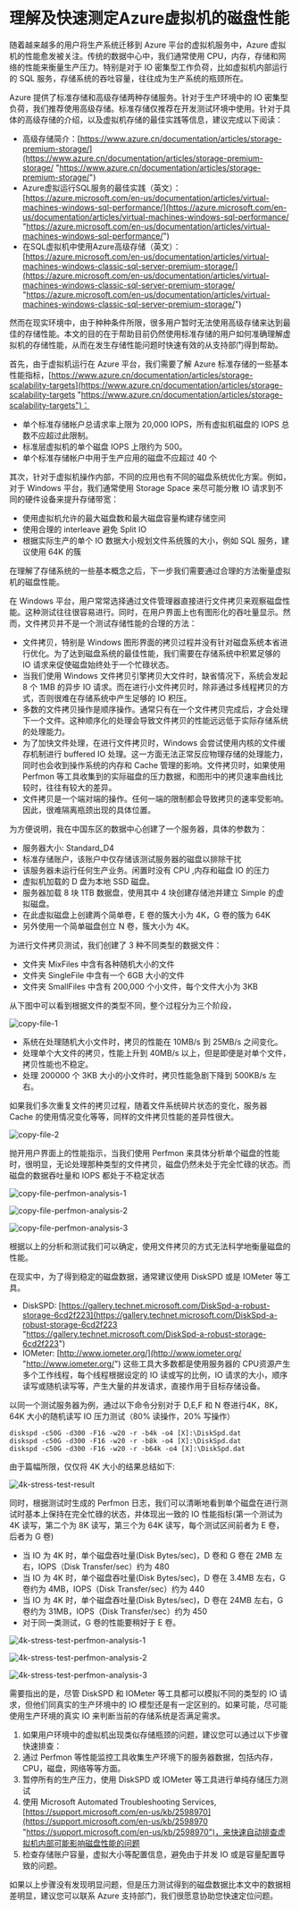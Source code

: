 # 理解及快速测定Azure虚拟机的磁盘性能 #

随着越来越多的用户将生产系统迁移到 Azure 平台的虚拟机服务中，Azure 虚拟机的性能愈发被关注。传统的数据中心中，我们通常使用 CPU，内存，存储和网络的性能来衡量生产压力。特别是对于 IO 密集型工作负荷，比如虚拟机内部运行的 SQL 服务，存储系统的吞吐容量，往往成为生产系统的瓶颈所在。

Azure 提供了标准存储和高级存储两种存储服务。针对于生产环境中的 IO 密集型负荷，我们推荐使用高级存储。标准存储仅推荐在开发测试环境中使用。针对于具体的高级存储的介绍，以及虚拟机存储的最佳实践等信息，建议完成以下阅读：
- 高级存储简介：[https://www.azure.cn/documentation/articles/storage-premium-storage/](https://www.azure.cn/documentation/articles/storage-premium-storage/ "https://www.azure.cn/documentation/articles/storage-premium-storage/")
- Azure虚拟运行SQL服务的最佳实践（英文）：[https://azure.microsoft.com/en-us/documentation/articles/virtual-machines-windows-sql-performance/](https://azure.microsoft.com/en-us/documentation/articles/virtual-machines-windows-sql-performance/ "https://azure.microsoft.com/en-us/documentation/articles/virtual-machines-windows-sql-performance/")
- 在SQL虚拟机中使用Azure高级存储（英文）：[https://azure.microsoft.com/en-us/documentation/articles/virtual-machines-windows-classic-sql-server-premium-storage/](https://azure.microsoft.com/en-us/documentation/articles/virtual-machines-windows-classic-sql-server-premium-storage/ "https://azure.microsoft.com/en-us/documentation/articles/virtual-machines-windows-classic-sql-server-premium-storage/")
	
然而在现实环境中，由于种种条件所限，很多用户暂时无法使用高级存储来达到最佳的存储性能。本文的目的在于帮助目前仍然使用标准存储的用户如何准确理解虚拟机的存储性能，从而在发生存储性能问题时快速有效的从支持部门得到帮助。

首先，由于虚拟机运行在 Azure 平台，我们需要了解 Azure 标准存储的一些基本性能指标，[https://www.azure.cn/documentation/articles/storage-scalability-targets](https://www.azure.cn/documentation/articles/storage-scalability-targets "https://www.azure.cn/documentation/articles/storage-scalability-targets")：
- 单个标准存储帐户总请求率上限为 20,000 IOPS，所有虚拟机磁盘的 IOPS 总数不应超过此限制。
- 标准层虚拟机的单个磁盘 IOPS 上限约为 500。
- 单个标准存储帐户中用于生产应用的磁盘不应超过 40 个

其次，针对于虚拟机操作内部，不同的应用也有不同的磁盘系统优化方案。例如，对于 Windows 平台，我们通常使用 Storage Space 来尽可能分散 IO 请求到不同的硬件设备来提升存储带宽：

- 使用虚拟机允许的最大磁盘数和最大磁盘容量构建存储空间
- 使用合理的 interleave 避免 Split IO
- 根据实际生产的单个 IO 数据大小规划文件系统簇的大小，例如 SQL 服务，建议使用 64K 的簇

在理解了存储系统的一些基本概念之后，下一步我们需要通过合理的方法衡量虚拟机的磁盘性能。

在 Windows 平台，用户常常选择通过文件管理器直接进行文件拷贝来观察磁盘性能。这种测试往往很容易进行。同时，在用户界面上也有图形化的吞吐量显示。然而，文件拷贝并不是一个测试存储性能的合理的方法：

- 文件拷贝，特别是 Windows 图形界面的拷贝过程并没有针对磁盘系统本省进行优化。为了达到磁盘系统的最佳性能，我们需要在存储系统中积累足够的 IO 请求来促使磁盘始终处于一个忙碌状态。
- 当我们使用 Windows 文件拷贝引擎拷贝大文件时，缺省情况下，系统会发起 8 个 1MB 的异步 IO 请求。而在进行小文件拷贝时，除非通过多线程拷贝的方式，否则很难在存储系统中产生足够的 IO 积压。
- 多数的文件拷贝操作是顺序操作。通常只有在一个文件拷贝完成后，才会处理下一个文件。这种顺序化的处理会导致文件拷贝的性能远远低于实际存储系统的处理能力。
- 为了加快文件处理，在进行文件拷贝时，Windows 会尝试使用内核的文件缓存机制进行 buffered IO 处理。这一方面无法正常反应物理存储的处理能力，同时也会收到操作系统的内存和 Cache 管理的影响。文件拷贝时，如果使用 Perfmon 等工具收集到的实际磁盘的压力数据，和图形中的拷贝速率曲线比较时，往往有较大的差异。
- 文件拷贝是一个端对端的操作。任何一端的限制都会导致拷贝的速率受影响。因此，很难隔离瓶颈出现的具体位置。

为方便说明，我在中国东区的数据中心创建了一个服务器，具体的参数为：

- 服务器大小: Standard_D4
- 标准存储账户，该账户中仅存储该测试服务器的磁盘以排除干扰
- 该服务器未运行任何生产业务。闲置时没有 CPU ,内存和磁盘 IO 的压力
- 虚拟机加载的 D 盘为本地 SSD 磁盘。
- 服务器加载 8 块 1TB 数据盘，使用其中 4 块创建存储池并建立 Simple 的虚拟磁盘。
- 在此虚拟磁盘上创建两个简单卷，E 卷的簇大小为 4K，G 卷的簇为 64K
- 另外使用一个简单磁盘创立 N 卷，簇大小为 4K。

为进行文件拷贝测试，我们创建了 3 种不同类型的数据文件：

- 文件夹 MixFiles 中含有各种随机大小的文件
- 文件夹 SingleFile 中含有一个 6GB 大小的文件
- 文件夹 SmallFiles 中含有 200,000 个小文件，每个文件大小为 3KB

从下图中可以看到根据文件的类型不同，整个过程分为三个阶段，

![copy-file-1](media\aog-azure-vm-disk-performace-understand-determine\copy-file-1.png "copy-file-1")

- 系统在处理随机大小文件时，拷贝的性能在 10MB/s 到 25MB/s 之间变化。
- 处理单个大文件的拷贝，性能上升到 40MB/s 以上，但是即便是对单个文件，拷贝性能也不稳定。
- 处理 200000 个 3KB 大小的小文件时，拷贝性能急剧下降到 500KB/s 左右。

如果我们多次重复文件的拷贝过程，随着文件系统碎片状态的变化，服务器 Cache 的使用情况变化等等，同样的文件拷贝性能的差异性很大。

![copy-file-2](media\aog-azure-vm-disk-performace-understand-determine\copy-file-2.png "copy-file-2")

抛开用户界面上的性能指示，当我们使用 Perfmon 来具体分析单个磁盘的性能时，很明显，无论处理那种类型的文件拷贝，磁盘仍然未处于完全忙碌的状态。而磁盘的数据吞吐量和 IOPS 都处于不稳定状态

![copy-file-perfmon-analysis-1](media\aog-azure-vm-disk-performace-understand-determine\copy-file-perfmon-analysis-1.png "copy-file-perfmon-analysis-1")

![copy-file-perfmon-analysis-2](media\aog-azure-vm-disk-performace-understand-determine\copy-file-perfmon-analysis-2.png "copy-file-perfmon-analysis-2")

![copy-file-perfmon-analysis-3](media\aog-azure-vm-disk-performace-understand-determine\copy-file-perfmon-analysis-3.png "copy-file-perfmon-analysis-3")

根据以上的分析和测试我们可以确定，使用文件拷贝的方式无法科学地衡量磁盘的性能。

在现实中，为了得到稳定的磁盘数据，通常建议使用 DiskSPD 或是 IOMeter 等工具。
- DiskSPD: [https://gallery.technet.microsoft.com/DiskSpd-a-robust-storage-6cd2f223](https://gallery.technet.microsoft.com/DiskSpd-a-robust-storage-6cd2f223 "https://gallery.technet.microsoft.com/DiskSpd-a-robust-storage-6cd2f223") 
- IOMeter: [http://www.iometer.org/](http://www.iometer.org/ "http://www.iometer.org/") 
这些工具大多数都是使用服务器的 CPU资源产生多个工作线程，每个线程根据设定的 IO 读或写的比例，IO 请求的大小，顺序读写或随机读写等，产生大量的并发请求，直接作用于目标存储设备。

以同一个测试服务器为例，通过以下命令分别对于 D,E,F 和 N 卷进行4K，8K，64K 大小的随机读写 IO 压力测试（80% 读操作，20% 写操作）

	diskspd -c50G -d300 -F16 -w20 -r -b4k -o4 [X]:\DiskSpd.dat
	diskspd -c50G -d300 -F16 -w20 -r -b8k -o4 [X]:\DiskSpd.dat
	diskspd -c50G -d300 -F16 -w20 -r -b64k -o4 [X]:\DiskSpd.dat

由于篇幅所限，仅仅将 4K 大小的结果总结如下:

![4k-stress-test-result](media\aog-azure-vm-disk-performace-understand-determine\4k-stress-test-result.png "4k-stress-test-result")

同时，根据测试时生成的 Perfmon 日志，我们可以清晰地看到单个磁盘在进行测试时基本上保持在完全忙碌的状态，并体现出一致的 IO 性能指标(第一个测试为 4K 读写，第二个为 8K 读写，第三个为 64K 读写，每个测试区间前者为 E 卷，后者为 G 卷)
- 当 IO 为 4K 时，单个磁盘吞吐量(Disk Bytes/sec)，D 卷和 G 卷在 2MB 左右，IOPS（Disk Transfer/sec）约为 480
- 当 IO 为 4K 时，单个磁盘吞吐量(Disk Bytes/sec)，D 卷在 3.4MB 左右，G 卷约为 4MB，IOPS（Disk Transfer/sec）约为 440
- 当 IO 为 4K 时，单个磁盘吞吐量(Disk Bytes/sec)，D 卷在 24MB 左右，G 卷约为 31MB，IOPS（Disk Transfer/sec）约为 450
- 对于同一类测试，G 卷的性能要稍好于 E 卷。

![4k-stress-test-perfmon-analysis-1](media\aog-azure-vm-disk-performace-understand-determine\4k-stress-test-perfmon-analysis-1.png "4k-stress-test-perfmon-analysis-1")

![4k-stress-test-perfmon-analysis-2](media\aog-azure-vm-disk-performace-understand-determine\4k-stress-test-perfmon-analysis-2.png "4k-stress-test-perfmon-analysis-2")

![4k-stress-test-perfmon-analysis-3](media\aog-azure-vm-disk-performace-understand-determine\4k-stress-test-perfmon-analysis-3.png "4k-stress-test-perfmon-analysis-3")

需要指出的是，尽管 DiskSPD 和 IOMeter 等工具都可以模拟不同的类型的 IO 请求，但他们同真实的生产环境中的 IO 模型还是有一定区别的。如果可能，尽可能使用生产环境的真实 IO 来判断当前的存储系统是否满足需求。

1. 如果用户环境中的虚拟机出现类似存储瓶颈的问题，建议您可以通过以下步骤快速排查：
2. 通过 Perfmon 等性能监控工具收集生产环境下的服务器数据，包括内存，CPU，磁盘，网络等等方面。
3. 暂停所有的生产压力，使用 DiskSPD 或 IOMeter 等工具进行单纯存储压力测试
4. 使用 Microsoft Automated Troubleshooting Services, [https://support.microsoft.com/en-us/kb/2598970](https://support.microsoft.com/en-us/kb/2598970 "https://support.microsoft.com/en-us/kb/2598970")，来快速自动排查虚拟机内部可能影响磁盘性能的问题
5. 检查存储账户容量，虚拟大小等配置信息，避免由于并发 IO 或是容量配置导致的问题。

如果以上步骤没有发现明显问题，但是压力测试得到的磁盘数据比本文中的数据相差明显，建议您可以联系 Azure 支持部门，我们很愿意协助您快速定位问题。
